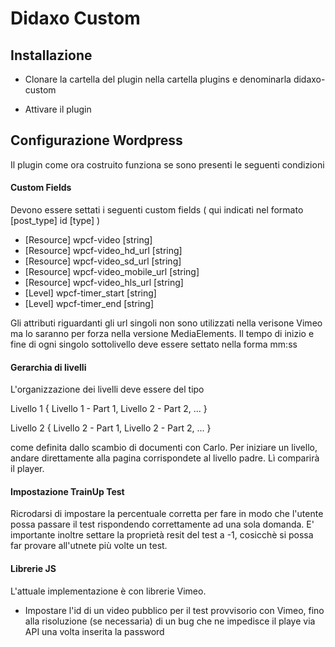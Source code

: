 # Didaxo Custom

## Installazione

* Clonare la cartella del plugin nella cartella plugins e denominarla didaxo-custom

* Attivare il plugin

## Configurazione Wordpress

Il plugin come ora costruito funziona se sono presenti le seguenti condizioni

#### Custom Fields

Devono essere settati i seguenti custom fields ( qui indicati nel formato [post_type] id [type] )

* [Resource] wpcf-video [string]
* [Resource] wpcf-video_hd_url [string]
* [Resource] wpcf-video_sd_url [string]
* [Resource] wpcf-video_mobile_url [string]
* [Resource] wpcf-video_hls_url [string]
* [Level] wpcf-timer_start [string]
* [Level] wpcf-timer_end [string]


Gli attributi riguardanti gli url singoli non sono utilizzati nella verisone Vimeo ma lo saranno per forza nella versione MediaElements. Il tempo di inizio e fine di ogni singolo sottolivello deve essere settato nella forma mm:ss


#### Gerarchia di livelli

L'organizzazione dei livelli deve essere del tipo

Livello 1 {
	Livello 1 - Part 1,
	Livello 2 - Part 2,
	...
}


Livello 2 {
	Livello 2 - Part 1,
	Livello 2 - Part 2,
	...
}

come definita dallo scambio di documenti con Carlo. Per iniziare un livello, andare direttamente alla pagina corrispondete al livello padre. Lì comparirà il player.

#### Impostazione TrainUp Test

Ricrodarsi di impostare la percentuale corretta per fare in modo che l'utente possa passare il test rispondendo correttamente ad una sola domanda. E' importante inoltre settare la proprietà resit del test a -1, cosicchè si possa far provare all'utnete più volte un test.

#### Librerie JS

L'attuale implementazione è con librerie Vimeo. 

* Impostare l'id di un video pubblico per il test provvisorio con Vimeo, fino alla risoluzione (se necessaria) di un bug che ne impedisce il playe via API una volta inserita la password
